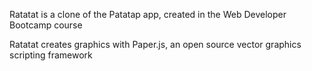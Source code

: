 Ratatat is a clone of the Patatap app, created in the Web Developer Bootcamp course   

Ratatat creates graphics with Paper.js, an open source vector graphics scripting framework

